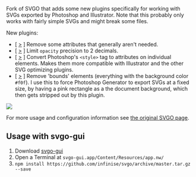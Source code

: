 Fork of SVGO that adds some new plugins specifically for working with SVGs exported by Photoshop and Illustrator. Note that this probably only works with fairly simple SVGs and might break some files.

New plugins:

* [ [>](https://github.com/infinise/svgo/blob/master/plugins/infinise_removeUselessAtributes.js) ] Remove some attributes that generally aren't needed.
* [ [>](https://github.com/infinise/svgo/blob/master/plugins/infinise_limitedOpacityPrecision.js) ] Limit `opacity` precision to 2 decimals.
* [ [>](https://github.com/infinise/svgo/blob/master/plugins/infinise_convertStylesheetToAttrs.js) ] Convert Photoshop's `<style>` tag to attributes on individual elements. Makes them more compatible with Illustrator and the other SVG optimizing plugins.  
* [ [>](https://github.com/infinise/svgo/blob/master/plugins/infinise_removeBoundsElement.js) ] Remove 'bounds' elements (everything with the background color `#f0f`). I use this to force Photoshop Generator to export SVGs at a fixed size, by having a pink rectangle as a the document background, which then gets stripped out by this plugin.

![](http://infinise.com/stuff/external/svgo-flow.png)

For more usage and configuration information see [the original SVGO page](https://github.com/svg/svgo).

## Usage with svgo-gui

1. Download [svgo-gui](https://github.com/svg/svgo-gui)
2. Open a Terminal at `svgo-gui.app/Content/Resources/app.nw/`
3. `npm install https://github.com/infinise/svgo/archive/master.tar.gz --save`